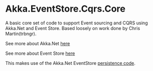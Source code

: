 # Akka.EventStore.Cqrs.Core

A basic core set of code to support Event sourcing and CQRS using Akka.Net and Event Store. Based loosely on work done by Chris Martin(trbngr).

See more about Akka.Net [here](http://getakka.net/)

See more about Event Store [here](https://www.geteventstore.com/)

This makes use of the Akka.Net EventStore [persistence code](https://github.com/4deeptech/Akka.Persistence.EventStore).



